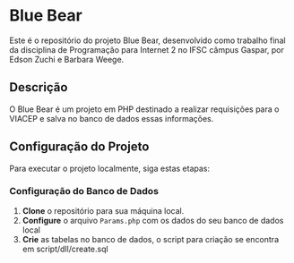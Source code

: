 # Blue Bear

Este é o repositório do projeto Blue Bear, desenvolvido como trabalho final da disciplina de Programação para Internet 2 no IFSC câmpus Gaspar, por Edson Zuchi e Barbara Weege.

## Descrição

O Blue Bear é um projeto em PHP destinado a realizar requisições para o VIACEP e salva no banco de dados essas informações.

## Configuração do Projeto

Para executar o projeto localmente, siga estas etapas:

### Configuração do Banco de Dados

1. **Clone** o repositório para sua máquina local.
2. **Configure** o arquivo `Params.php` com os dados do seu banco de dados local 
3. **Crie** as tabelas no banco de dados, o script para criação se encontra em script/dll/create.sql
